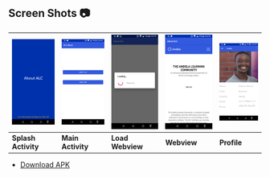 ## Screen Shots :camera:
![Splash Activity Image](app/src/main/res/drawable/splash_activity.png) |![Main Activity Image](app/src/main/res/drawable/main_activity.png) | ![Loading Image](app/src/main/res/drawable/loading.png) | ![WebView Image](app/src/main/res/drawable/alc_webview.png)| ![Profile Image](app/src/main/res/drawable/profile.png)
---------------------------------------------------------------|---------------------------------------------------------------|------------------------------------------------------------|--------------------------------------------------------------|----------------------------------------------------------
**Splash Activity** |**Main Activity** | **Load Webview** | **Webview**| **Profile**

* [Download APK]("https://drive.google.com/drive/folders/1R_bvNEw-l5fDIaYwm9LpeLUORQdkrsNr?usp=sharing")